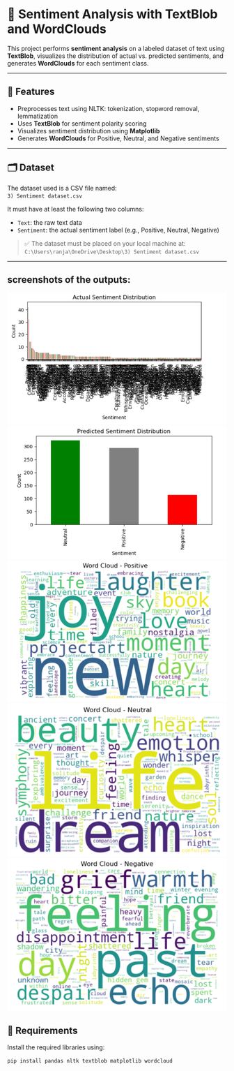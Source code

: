 # 🧠 Sentiment Analysis with TextBlob and WordClouds

This project performs **sentiment analysis** on a labeled dataset of text using **TextBlob**, visualizes the distribution of actual vs. predicted sentiments, and generates **WordClouds** for each sentiment class.

---

## 📌 Features

- Preprocesses text using NLTK: tokenization, stopword removal, lemmatization
- Uses **TextBlob** for sentiment polarity scoring
- Visualizes sentiment distribution using **Matplotlib**
- Generates **WordClouds** for Positive, Neutral, and Negative sentiments

---

## 🗂️ Dataset

The dataset used is a CSV file named:  
`3) Sentiment dataset.csv`

It must have at least the following two columns:

- `Text`: the raw text data
- `Sentiment`: the actual sentiment label (e.g., Positive, Neutral, Negative)

> ✅ The dataset must be placed on your local machine at:
> `C:\Users\ranja\OneDrive\Desktop\3) Sentiment dataset.csv`

---
## screenshots of the outputs:
![Sentiment Analysis Screenshot](a1.png)
![Sentiment Analysis Screenshot](b1.png)
![Sentiment Analysis Screenshot](c1.png)
![Sentiment Analysis Screenshot](d1.png)
![Sentiment Analysis Screenshot](e1.png)


## 🧰 Requirements

Install the required libraries using:

```bash
pip install pandas nltk textblob matplotlib wordcloud

